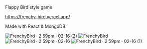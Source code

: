 Flappy Bird style game 

https://frenchy-bird.vercel.app/

Made with React & MongoDB.

![FrenchyBird · 2 59pm · 02-16 (2)](https://github.com/yobns/FrenchyBird/assets/132787980/7712092f-5a59-467d-ae74-1a357dc9e893)
![FrenchyBird](https://github.com/yobns/FrenchyBird/assets/132787980/077c750b-0263-4bb6-864b-605d43582bcc)
![FrenchyBird · 2 59pm · 02-16](https://github.com/yobns/FrenchyBird/assets/132787980/cf655729-a75d-4112-98fc-071621fdc649)
![FrenchyBird · 2 59pm · 02-16 (1)](https://github.com/yobns/FrenchyBird/assets/132787980/dbd2e62c-b04e-4c1a-b253-b0bd2376915b)

